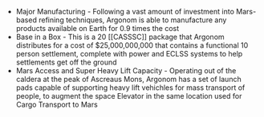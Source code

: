 - Major Manufacturing - Following a vast amount of investment into Mars-based refining techniques, Argonom is able to manufacture any products available on Earth for 0.9 times the cost
- Base in a Box - This is a 20 [[CASSSC]] package that Argonom distributes for a cost of $25,000,000,000 that contains a functional 10 person settlement, complete with power and ECLSS systems to help settlements get off the ground
- Mars Access and Super Heavy Lift Capacity - Operating out of the caldera at the peak of Ascreaus Mons, Argonom has a set of launch pads capable of supporting heavy lift vehichles for mass transport of people, to augment the space Elevator in the same location used for Cargo Transport to Mars